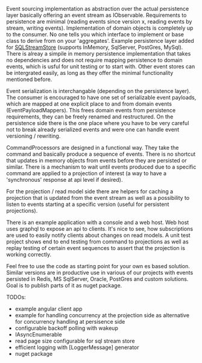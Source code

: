 Event sourcing implementation as abstraction over the actual persistence layer basically offering an event stream as IObservable<Event>. Requirements to persistence are minimal (reading events since version x, reading events by stream, writing events). Implementation of domain objects is completely up to the consumer. No one tells you which interface to implement or base class to derive from on your 'aggregates'. Example persistence layer added for [SQLStreamStore](https://github.com/SQLStreamStore/SQLStreamStore) (supports InMemory, SqlServer, PostGres, MySql). There is alreay a simpile in memory persistence implementation that takes no dependencies and does not require mapping persistence to domain events, which is usful for unit testing or to start with. Other event stores can be intergrated easily, as long as they offer the minimal functionality mentioned before.

Event serialization is interchangable (depending on the persistence layer). The consumer is encouraged to have one set of serializable event payloads, which are mapped at one explicit place to and from domain events (EventPayloadMappers). This frees domain events from persistence requirements, they can be freely renamed and restructured. On the persistence side there is the one place where you have to be very careful not to break already serialized events and were one can handle event versioning / rewriting. 

CommandProcessors are designed in a functional way. They take the command and basically produce a sequence of events. There is no shortcut that updates in memory objects from events before they are persisted or similar. There is a mechanism to wait until events produced due to a specific command are applied to a projection of interest (a way to have a 'synchronous' response at api level if desired). 

For the projection / read model side there are helpers for caching a projection that is updated from the event stream as well as a possibility to listen to events starting at a specific version (useful for persistent projections). 

There is an example application with a console and a web host. Web host uses graphql to expose an api to clients. It's nice to see, how subscriptions are used to easily notify clients about changes on read models. A unit test project shows end to end testing from command to projections as well as replay testing of certain event sequences to assert that the projection is working correctly.

Feel free to use the code as starting point for your own es based solution. Similar versions are in productive use in various of our projects with events persisted in Redis, MS SqlServer, Oracle, PostGres and custom solutions. Goal is to publish parts of it as nuget package.

TODOs:
 - example angular client app
 - example for handling concurrency at the projection side as alternative for concurrency handling at persisence side
 - configurable backoff polling with wakeup
 - IAsyncEnumerable
 - read page size configurable for sql stream store
 - efficient logging with [LoggerMessage] generator
 - nuget package